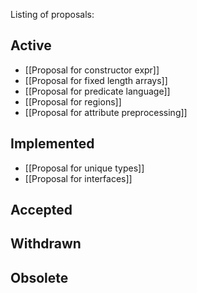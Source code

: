 Listing of proposals:

## Active

* [[Proposal for constructor expr]]
* [[Proposal for fixed length arrays]]
* [[Proposal for predicate language]]
* [[Proposal for regions]]
* [[Proposal for attribute preprocessing]]

## Implemented

* [[Proposal for unique types]]
* [[Proposal for interfaces]]

## Accepted

## Withdrawn

## Obsolete
